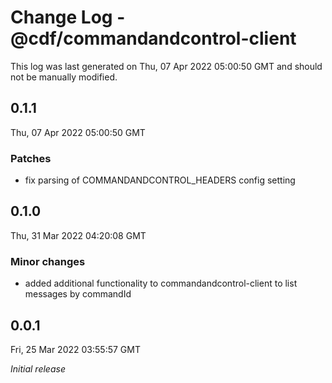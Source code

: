 # Change Log - @cdf/commandandcontrol-client

This log was last generated on Thu, 07 Apr 2022 05:00:50 GMT and should not be manually modified.

## 0.1.1
Thu, 07 Apr 2022 05:00:50 GMT

### Patches

- fix parsing of COMMANDANDCONTROL_HEADERS config setting

## 0.1.0
Thu, 31 Mar 2022 04:20:08 GMT

### Minor changes

- added additional functionality to commandandcontrol-client to list messages by commandId

## 0.0.1
Fri, 25 Mar 2022 03:55:57 GMT

_Initial release_

